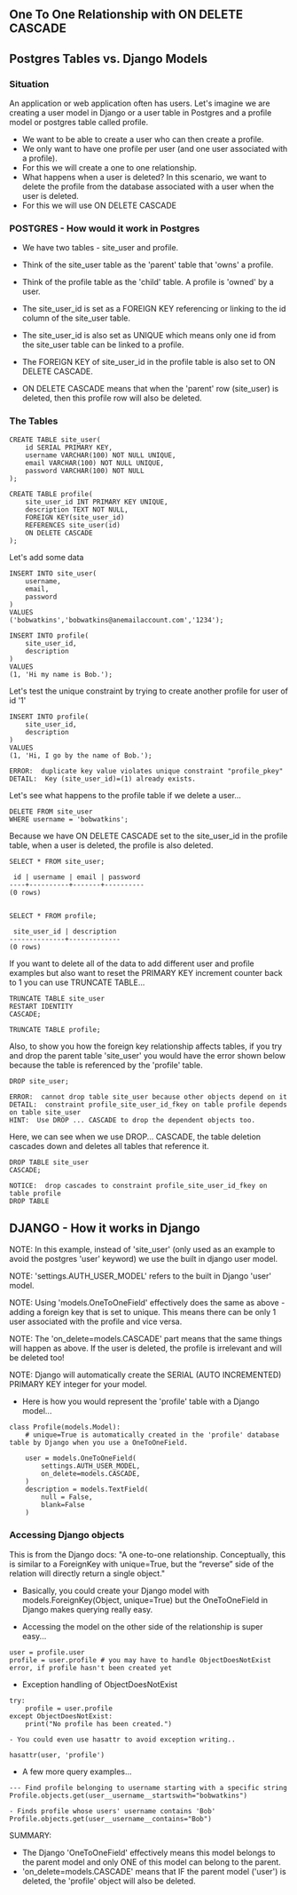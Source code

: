 ## One To One Relationship with ON DELETE CASCADE
## Postgres Tables vs. Django Models 

### Situation
An application or web application often has users.  Let's imagine we are creating a user model in Django or a user table in Postgres and a profile model or postgres table called profile.

- We want to be able to create a user who can then create a profile.
- We only want to have one profile per user (and one user associated with a profile).
- For this we will create a one to one relationship.
- What happens when a user is deleted?  In this scenario, we want to delete the profile from the database associated with a user when the user is deleted.
- For this we will use ON DELETE CASCADE

### POSTGRES - How would it work in Postgres
- We have two tables - site_user and profile.

- Think of the site_user table as the 'parent' table that 'owns' a profile.
- Think of the profile table as the 'child' table.  A profile is 'owned' by a user.

- The site_user_id is set as a FOREIGN KEY referencing or linking to the id column of the site_user table.
- The site_user_id is also set as UNIQUE which means only one id from the site_user table can be linked to a profile.
- The FOREIGN KEY of site_user_id in the profile table is also set to ON DELETE CASCADE. 
- ON DELETE CASCADE means that when the 'parent' row (site_user) is deleted, then this profile row will also be deleted.

### The Tables

```
CREATE TABLE site_user(
    id SERIAL PRIMARY KEY,
    username VARCHAR(100) NOT NULL UNIQUE,
    email VARCHAR(100) NOT NULL UNIQUE,
    password VARCHAR(100) NOT NULL
);

CREATE TABLE profile(
    site_user_id INT PRIMARY KEY UNIQUE,
    description TEXT NOT NULL,
    FOREIGN KEY(site_user_id)
    REFERENCES site_user(id)
    ON DELETE CASCADE
);
```

Let's add some data

```
INSERT INTO site_user(
    username,
    email,
    password
)
VALUES
('bobwatkins','bobwatkins@anemailaccount.com','1234');

INSERT INTO profile(
    site_user_id,
    description
)
VALUES
(1, 'Hi my name is Bob.');
```

Let's test the unique constraint by trying to create another profile for user of id '1'

```
INSERT INTO profile(
    site_user_id,
    description
)
VALUES
(1, 'Hi, I go by the name of Bob.');

ERROR:  duplicate key value violates unique constraint "profile_pkey"
DETAIL:  Key (site_user_id)=(1) already exists.
```

Let's see what happens to the profile table if we delete a user...

```
DELETE FROM site_user 
WHERE username = 'bobwatkins';
```

Because we have ON DELETE CASCADE set to the site_user_id in the profile table, when a user is deleted, the profile is also deleted.

```
SELECT * FROM site_user;

 id | username | email | password 
----+----------+-------+----------
(0 rows)


SELECT * FROM profile;

 site_user_id | description 
--------------+-------------
(0 rows)
```

If you want to delete all of the data to add different user and profile examples but also want to reset the PRIMARY KEY increment counter back to 1 you can use TRUNCATE TABLE...

```
TRUNCATE TABLE site_user
RESTART IDENTITY
CASCADE;

TRUNCATE TABLE profile;
```

Also, to show you how the foreign key relationship affects tables, if you try and drop the parent table 'site_user' you would have the error shown below because the table is referenced by the 'profile' table.

```
DROP site_user;

ERROR:  cannot drop table site_user because other objects depend on it
DETAIL:  constraint profile_site_user_id_fkey on table profile depends on table site_user
HINT:  Use DROP ... CASCADE to drop the dependent objects too.
```

Here, we can see when we use DROP... CASCADE, the table deletion cascades down and deletes all tables that reference it.

```
DROP TABLE site_user
CASCADE;

NOTICE:  drop cascades to constraint profile_site_user_id_fkey on table profile
DROP TABLE
```

## DJANGO - How it works in Django

NOTE: In this example, instead of 'site_user' (only used as an example to avoid the postgres 'user' keyword) we use the built in django user model.

NOTE: 'settings.AUTH_USER_MODEL' refers to the built in Django 'user' model.

NOTE:  Using 'models.OneToOneField' effectively does the same as above - adding a foreign key that is set to unique. This means there can be only 1 user associated with the profile and vice versa.

NOTE:  The 'on_delete=models.CASCADE' part means that the same things will happen as above.  If the user is deleted, the profile is irrelevant and will be deleted too!

NOTE: Django will automatically create the SERIAL (AUTO INCREMENTED) PRIMARY KEY integer for your model.

- Here is how you would represent the 'profile' table with a Django model...

```
class Profile(models.Model):
    # unique=True is automatically created in the 'profile' database table by Django when you use a OneToOneField.
    
    user = models.OneToOneField(
        settings.AUTH_USER_MODEL,
        on_delete=models.CASCADE,
    )
    description = models.TextField(
        null = False, 
        blank=False
    )
```

### Accessing Django objects

This is from the Django docs:
"A one-to-one relationship. Conceptually, this is similar to a ForeignKey with unique=True, but the “reverse” side of the relation will directly return a single object."

- Basically, you could create your Django model with models.ForeignKey(Object, unique=True) but the OneToOneField in Django makes querying really easy.

- Accessing the model on the other side of the relationship is super easy...

```
user = profile.user
profile = user.profile # you may have to handle ObjectDoesNotExist error, if profile hasn't been created yet
```

- Exception handling of ObjectDoesNotExist

```
try:
    profile = user.profile
except ObjectDoesNotExist:
    print("No profile has been created.")

- You could even use hasattr to avoid exception writing..

hasattr(user, 'profile')
```

- A few more query examples...

```
--- Find profile belonging to username starting with a specific string
Profile.objects.get(user__username__startswith="bobwatkins")

- Finds profile whose users' username contains 'Bob'
Profile.objects.get(user__username__contains="Bob")
```

SUMMARY:  
- The Django 'OneToOneField' effectively means this model belongs to the parent model and only ONE of this model can belong to the parent.
- 'on_delete=models.CASCADE' means that IF the parent model ('user') is deleted, the 'profile' object will also be deleted.